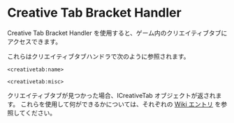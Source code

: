 # Creative Tab Bracket Handler

Creative Tab Bracket Handler を使用すると、ゲーム内のクリエイティブタブにアクセスできます。

これらはクリエイティブタブハンドラで次のように参照されます。

```zenscript
<creativetab:name>

<creativetab:misc>
```

クリエイティブタブが見つかった場合、ICreativeTab オブジェクトが返されます。 これらを使用して何ができるかについては、それぞれの [Wiki エントリ](/Vanilla/CreativeTabs/ICreativeTab/) を参照してください。